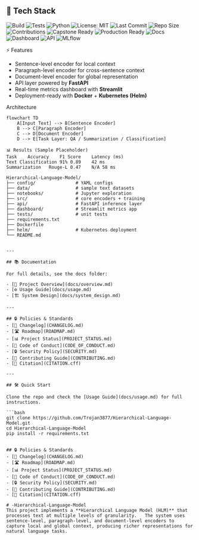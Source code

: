 ## 🚀 Tech Stack
![Build](https://img.shields.io/github/actions/workflow/status/Trojan3877/Hierarchical-Language-Model/ci.yml?branch=main&label=Build&logo=github&color=brightgreen)
![Tests](https://img.shields.io/github/actions/workflow/status/Trojan3877/Hierarchical-Language-Model/ci.yml?branch=main&label=Tests&logo=pytest&color=brightgreen)
![Python](https://img.shields.io/badge/Python-3.10-brightgreen?logo=python)
![License: MIT](https://img.shields.io/github/license/Trojan3877/Hierarchical-Language-Model?color=brightgreen)
![Last Commit](https://img.shields.io/github/last-commit/Trojan3877/Hierarchical-Language-Model?logo=git&label=Last%20Commit&color=brightgreen)
![Repo Size](https://img.shields.io/github/repo-size/Trojan3877/Hierarchical-Language-Model?logo=github&label=Repo%20Size&color=brightgreen)
![Contributions](https://img.shields.io/badge/Contributions-Welcome-brightgreen?logo=github)
![Capstone Ready](https://img.shields.io/badge/Status-Capstone%20Ready-brightgreen?logo=checkmarx&logoColor=white)
![Production Ready](https://img.shields.io/badge/Status-Production%20Ready-brightgreen?logo=docker&logoColor=white)
![Docs](https://img.shields.io/badge/Docs-Available-brightgreen?logo=readthedocs&logoColor=white)
![Dashboard](https://img.shields.io/badge/Streamlit-Dashboard-brightgreen?logo=streamlit&logoColor=white)
![API](https://img.shields.io/badge/FastAPI-Available-brightgreen?logo=fastapi&logoColor=white)
![MLflow](https://img.shields.io/badge/MLflow-Tracking%20Enabled-brightgreen?logo=mlflow&logoColor=white)




⚡ Features
- Sentence-level encoder for local context  
- Paragraph-level encoder for cross-sentence context  
- Document-level encoder for global representation  
- API layer powered by **FastAPI**  
- Real-time metrics dashboard with **Streamlit**  
- Deployment-ready with **Docker** + **Kubernetes (Helm)**  

Architecture

```mermaid
flowchart TD
    A[Input Text] --> B[Sentence Encoder]
    B --> C[Paragraph Encoder]
    C --> D[Document Encoder]
    D --> E[Task Layer: QA / Summarization / Classification]

📊 Results (Sample Placeholder)
Task	Accuracy	F1 Score	Latency (ms)
Text Classification	91%	0.89	42 ms
Summarization	Rouge-L 0.47	N/A	58 ms

Hierarchical-Language-Model/
├── config/               # YAML configs
├── data/                 # sample text datasets
├── notebooks/            # Jupyter exploration
├── src/                  # core encoders + training
├── api/                  # FastAPI inference layer
├── dashboard/            # Streamlit metrics app
├── tests/                # unit tests
├── requirements.txt
├── Dockerfile
├── helm/                 # Kubernetes deployment
└── README.md


---

## 📚 Documentation

For full details, see the docs folder:  

- [📖 Project Overview](docs/overview.md)  
- [⚙️ Usage Guide](docs/usage.md)  
- [🏗️ System Design](docs/system_design.md)  

---

## 🔒 Policies & Standards
- [📑 Changelog](CHANGELOG.md)  
- [🛣️ Roadmap](ROADMAP.md)  
- [📊 Project Status](PROJECT_STATUS.md)  
- [📜 Code of Conduct](CODE_OF_CONDUCT.md)  
- [🔒 Security Policy](SECURITY.md)  
- [🤝 Contributing Guide](CONTRIBUTING.md)  
- [📖 Citation](CITATION.cff)  

---

## 🛠️ Quick Start

Clone the repo and check the [Usage Guide](docs/usage.md) for full instructions.  

```bash
git clone https://github.com/Trojan3877/Hierarchical-Language-Model.git
cd Hierarchical-Language-Model
pip install -r requirements.txt


## 🔒 Policies & Standards
- [📑 Changelog](CHANGELOG.md)  
- [🛣️ Roadmap](ROADMAP.md)  
- [📊 Project Status](PROJECT_STATUS.md)  
- [📜 Code of Conduct](CODE_OF_CONDUCT.md)  
- [🔒 Security Policy](SECURITY.md)  
- [🤝 Contributing Guide](CONTRIBUTING.md)  
- [📖 Citation](CITATION.cff)  

# -Hierarchical-Language-Model
This project implements a **Hierarchical Language Model (HLM)** that processes text at multiple levels of granularity.   The system uses sentence-level, paragraph-level, and document-level encoders to capture local and global context, producing richer representations for natural language tasks.  
